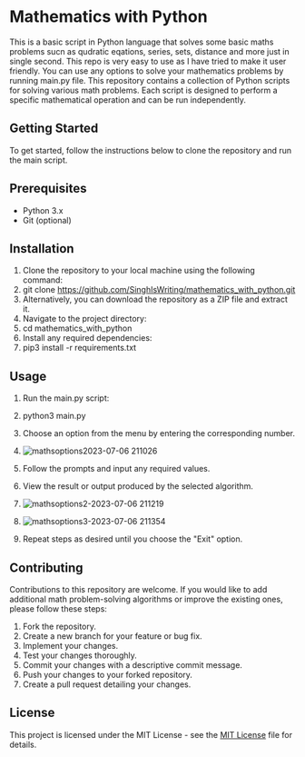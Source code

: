 # Mathematics with Python
This is a basic script in Python language that solves some basic maths problems sucn as qudratic eqations, series, sets, distance and more  just in single second. This repo is very easy to use as I have tried to make it user friendly.
You can use any options to solve your mathematics problems by running main.py file. This repository contains a collection of Python scripts for solving various math problems. Each script is designed to perform a specific mathematical operation and can be run independently.

## Getting Started
To get started, follow the instructions below to clone the repository and run the main script.

## Prerequisites
* Python 3.x
* Git (optional)

## Installation
1. Clone the repository to your local machine using the following command:
2. git clone https://github.com/SinghIsWriting/mathematics_with_python.git
3.  Alternatively, you can download the repository as a ZIP file and extract it.
4. Navigate to the project directory:
5. cd mathematics_with_python
6. Install any required dependencies:
7. pip3 install -r requirements.txt

## Usage
1. Run the main.py script:
2. python3 main.py
3. Choose an option from the menu by entering the corresponding number.
4. ![mathsoptions2023-07-06 211026](https://github.com/SinghIsWriting/mathematics_with_python/assets/122283853/ab09b923-64b5-41f8-922a-4d13778066e9)

5. Follow the prompts and input any required values.
6. View the result or output produced by the selected algorithm.
7. ![mathsoptions2-2023-07-06 211219](https://github.com/SinghIsWriting/mathematics_with_python/assets/122283853/de881130-4f83-42c9-a057-52f2a42976c1)
8. ![mathsoptions3-2023-07-06 211354](https://github.com/SinghIsWriting/mathematics_with_python/assets/122283853/34c46530-d0c9-407b-b6ba-4ea9023bdfc2)

9. Repeat steps as desired until you choose the "Exit" option.

## Contributing
Contributions to this repository are welcome. If you would like to add additional math problem-solving algorithms or improve the existing ones, please follow these steps:

1. Fork the repository.
2. Create a new branch for your feature or bug fix.
3. Implement your changes.
4. Test your changes thoroughly.
5. Commit your changes with a descriptive commit message.
6. Push your changes to your forked repository.
7. Create a pull request detailing your changes.

## License
This project is licensed under the MIT License - see the [MIT License](LICENSE) file for details.
